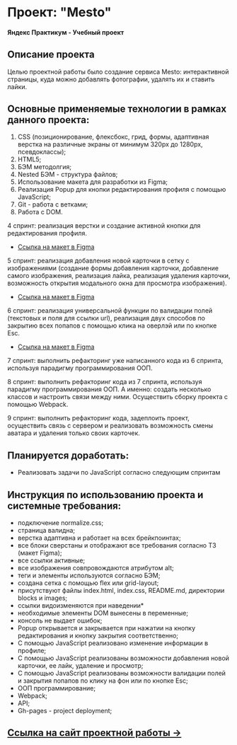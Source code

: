# Проект: "Mesto"
#### Яндекс Практикум - Учебный проект
## Описание проекта
Целью проектной работы было создание сервиса Mesto: интерактивной страницы, куда можно добавлять фотографии, удалять их и ставить лайки.

## Основные применяемые технологии в рамках данного проекта:
  1. CSS (позиционирование, флексбокс, грид, формы, адаптивная верстка на различные экраны от минимум 320рх до 1280рх, псевдоклассы);
  2. HTML5;
  3. БЭМ методолгия;
  4. Nested БЭМ - структура файлов;
  5. Использование макета для разработки из Figma;
  6. Реализация Popup для кнопки редактирования профиля с помощью JavaScript;
  7. Git - работа с ветками;
  8. Работа с DOM.

  4 спринт: реализация верстки и создание активной кнопки для редактирования профиля.
  * [Ссылка на макет в Figma](https://www.figma.com/file/2cn9N9jSkmxD84oJik7xL7/JavaScript.-Sprint-4?node-id=0%3A1)

  5 спринт: реализация добавления новой карточки в сетку с изображениями (создание формы добавления карточки, добавление самого изображения, реализация лайка, реализация удаления карточки, возможность открытия модального окна для просмотра изображения).
  * [Ссылка на макет в Figma](https://www.figma.com/file/bjyvbKKJN2naO0ucURl2Z0/JavaScript.-Sprint-5?node-id=0%3A1)

  6 спринт: реализация универсальной функции по валидации полей (текстовых и поля для ссылки url), реализация двух способов по закрытию всех попапов с помощью клика на оверлэй или по кнопке Esc.
  * [Ссылка на макет в Figma](https://www.figma.com/file/kRVLKwYG3d1HGLvh7JFWRT/JavaScript.-Sprint-6?node-id=0%3A1)

  7 спринт: выполнить рефакторинг уже написанного кода из 6 спринта, используя парадигму программирования ООП.

  8 спринт: выполнить рефакторинг кода из 7 спринта, используя парадигму программирования ООП. А именно: создать несколько классов и настроить связи между ними. Осуществить сборку проекта с помощью Webpack.

  9 спринт: выполнить рефакторинг кода, задеплоить проект, осуществить связь с сервером и реализовать возможность смены аватара и удаления только своих карточек.

## Планируется доработать:
* Реализовать задачи по JavaScript согласно следующим спринтам

## Инструкция по использованию проекта и системные требования:
- подключение normalize.css;
- страница валидна;
- верстка адаптивна и работает на всех брейкпоинтах;
- все блоки сверстаны и отображают все требования согласно ТЗ (макет Figma);
- все ссылки активные;
- все изображения совпровождаются атрибутом alt;
- теги и элементы используются согласно БЭМ;
- создана сетка с помощью flex или grid-layout;
- присутствуют файлы index.html, index.css, README.md, директории blocks и images;
- ссылки видоизменяются при наведении*
- необходимые элементы DOM вынесены в переменные;
- консоль не выдает ошибок;
- Popup открывается и закрывается при нажатии на кнопку редактирования и кнопку закрытия соответственно;
- С помощью JavaScript реализовано изменение информации в профиле;
- С помощью JavaScript реализованы возможности добавления новой карточки, ее лайк, удаление и просмотр;
- С помощью JavaScript реализованы возможности валидации полей и закрытия попапов по клику на фон или по кнопке Esc;
- ООП программирование;
- Webpack;
- API;
- Gh-pages - project deployment;

## [Ссылка на сайт проектной работы &rarr;](https://olpom.github.io/mesto/)
